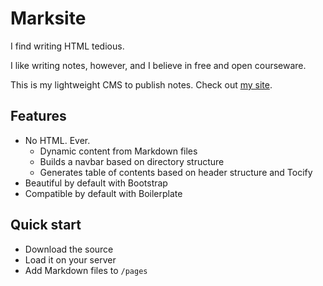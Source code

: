 # Marksite

I find writing HTML tedious.

I like writing notes, however, and I believe in free and open courseware.

This is my lightweight CMS to publish notes. Check out <a href = "http://www.eden.rutgers.edu/~pmj34">my site</a>.

## Features

- No HTML. Ever.
	+ Dynamic content from Markdown files
	+ Builds a navbar based on directory structure
	+ Generates table of contents based on header structure and Tocify
- Beautiful by default with Bootstrap
- Compatible by default with Boilerplate

## Quick start

- Download the source
- Load it on your server
- Add Markdown files to `/pages`
